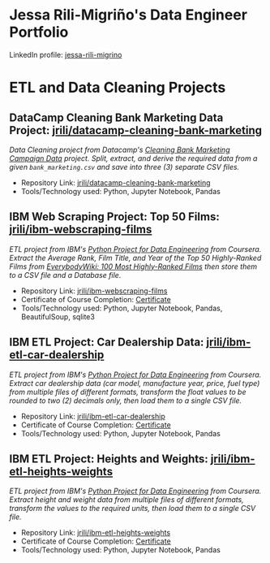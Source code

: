 # Jessa Rili-Migriño's Data Engineer Portfolio

LinkedIn profile: [jessa-rili-migrino](https://www.linkedin.com/in/jessa-rili-migrino/)

# ETL and Data Cleaning Projects

## DataCamp Cleaning Bank Marketing Data Project: [jrili/datacamp-cleaning-bank-marketing](https://github.com/jrili/datacamp-cleaning-bank-marketing)
_Data Cleaning project from Datacamp's [Cleaning Bank Marketing Campaign Data](https://app.datacamp.com/learn/projects/1613) project.
Split, extract, and derive the required data from a given `bank_marketing.csv` and save into three (3) separate CSV files._
- Repository Link: [jrili/datacamp-cleaning-bank-marketing](https://github.com/jrili/datacamp-cleaning-bank-marketing)
- Tools/Technology used: Python, Jupyter Notebook, Pandas

## IBM Web Scraping Project: Top 50 Films: [jrili/ibm-webscraping-films](https://github.com/jrili/ibm-webscraping-films)
_ETL project from IBM's [Python Project for Data Engineering](https://www.coursera.org/learn/python-project-for-data-engineering) from Coursera.
Extract the Average Rank, Film Title, and Year of the Top 50 Highly-Ranked Films from [EverybodyWiki: 100 Most Highly-Ranked Films](https://web.archive.org/web/20230902185655/https://en.everybodywiki.com/100_Most_Highly-Ranked_Films) then store them to a CSV file and a Database file._
- Repository Link: [jrili/ibm-webscraping-films](https://github.com/jrili/ibm-webscraping-films)
- Certificate of Course Completion: [Certificate](https://www.coursera.org/account/accomplishments/verify/TFH7N05KO7D3)
- Tools/Technology used: Python, Jupyter Notebook, Pandas, BeautifulSoup, sqlite3

## IBM ETL Project: Car Dealership Data: [jrili/ibm-etl-car-dealership](https://github.com/jrili/ibm-etl-car-dealership)
_ETL project from IBM's [Python Project for Data Engineering](https://www.coursera.org/learn/python-project-for-data-engineering) from Coursera.
Extract car dealership data (car model, manufacture year, price, fuel type) from multiple files of different formats, transform the float values to be rounded to two (2) decimals only, then load them to a single CSV file._
- Repository Link: [jrili/ibm-etl-car-dealership](https://github.com/jrili/ibm-etl-car-dealership)
- Certificate of Course Completion: [Certificate](https://www.coursera.org/account/accomplishments/verify/TFH7N05KO7D3)
- Tools/Technology used: Python, Jupyter Notebook, Pandas

## IBM ETL Project: Heights and Weights: [jrili/ibm-etl-heights-weights](https://github.com/jrili/ibm-etl-heights-weights)
_ETL project from IBM's [Python Project for Data Engineering](https://www.coursera.org/learn/python-project-for-data-engineering) from Coursera.
Extract height and weight data from multiple files of different formats, transform the values to the required units, then load them to a single CSV file._
- Repository Link: [jrili/ibm-etl-heights-weights](https://github.com/jrili/ibm-etl-heights-weights)
- Certificate of Course Completion: [Certificate](https://www.coursera.org/account/accomplishments/verify/TFH7N05KO7D3)
- Tools/Technology used: Python, Jupyter Notebook, Pandas





